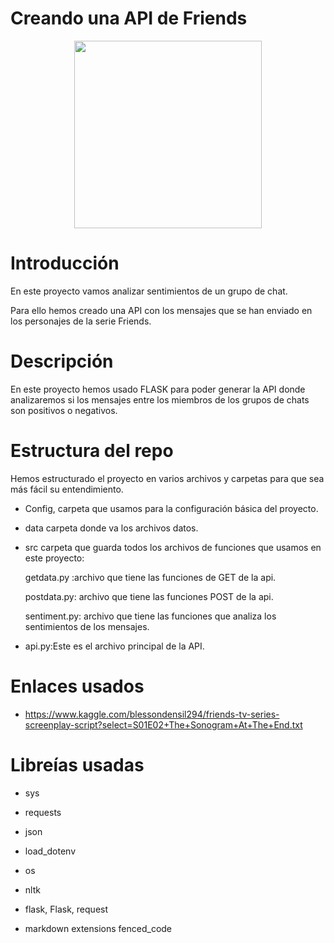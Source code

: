 # Creando una API de Friends
<div style="text-align:center"><img src="https://blog.ticketmaster.es/wp-content/uploads/2018/08/que-fue-actores-friends-1.jpg" height=300 /></div> 



# **Introducción**

En este proyecto vamos analizar sentimientos de un grupo de chat.

Para ello hemos creado una API con los mensajes que se han enviado en los personajes de la  serie Friends.
 
 # **Descripción**

 En este proyecto hemos usado FLASK para poder generar la API donde analizaremos si los mensajes entre los miembros de los grupos de chats son positivos o negativos.

 # **Estructura del repo**

 Hemos estructurado el proyecto en varios archivos y carpetas para que sea más fácil su entendimiento.
  - Config, carpeta que  usamos para la configuración básica del proyecto.
  - data carpeta donde va los archivos datos.
  - src carpeta que guarda todos los archivos de funciones que usamos en este proyecto:

    getdata.py :archivo que tiene las funciones de GET de la api.

    postdata.py: archivo que tiene las funciones POST de la api.

    sentiment.py: archivo que tiene las funciones que analiza los sentimientos de los mensajes.
  - api.py:Este es el archivo principal de la API.

# **Enlaces usados**

- https://www.kaggle.com/blessondensil294/friends-tv-series-screenplay-script?select=S01E02+The+Sonogram+At+The+End.txt



# **Libreías usadas**
- sys

- requests

- json

- load_dotenv

 - os

 - nltk

- flask, Flask, request

- markdown extensions fenced_code

